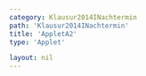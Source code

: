 ```yaml
---
category: Klausur2014INachtermin
path: 'Klausur2014INachtermin'
title: 'AppletA2'
type: 'Applet'

layout: nil
---
```

<script type="text/javascript" src="https://cdnjs.cloudflare.com/ajax/libs/jsxgraph/0.99.7/jsxgraphcore.js"></script>
<link type="text/css" href="https://cdnjs.cloudflare.com/ajax/libs/jsxgraph/0.99.6/jsxgraph.css"><link rel="stylesheet" type="text/css" href="//cdnjs.cloudflare.com/ajax/libs/jsxgraph/0.99.7/jsxgraph.css" />
<div id="ff958c2d-38d4-4052-aeb0-86bcea7cb43a" class="jxgbox" style="width:500px; height:500px">
<script type="text/javascript">
(function(){
 const board = JXG.JSXGraph.initBoard('ff958c2d-38d4-4052-aeb0-86bcea7cb43a', {
    							boundingbox: [-3, 5, 10, -5],
                  axis: true
              });
              
var f = x=> Math.pow(x-4, -2) - 2;
var Gf = board.create('functiongraph', [f], {withLabel:true, label:{fontsize:15, color:'blue'}});
var A = board.create('glider', [0.5, f(0.5), Gf], {color:'orange', name:'A', size:2, label:{fontsize:15}});
var B = board.create('point', [-1,-4], {fixed:true, name:'B', color:'red', size:2, label:{offste:[-15,-15], fontsize:15}});
var C = board.create('point', [3,-4], {fixed:true, name:'C', color:'red', size:2, label:{fontsize:15}});
var D = board.create('point', [function(){return A.X()+4;}, function(){return A.Y();}], {color:'green', fixed:true, size:2, label:{fontsize:15}});
var pol = board.create('polygon', [A,B,C,D], {strokeColor:'green'});
var AC = board.create('segment', [A,C], {color:'gray'});
var AD = board.create('segment', [B,D], {color:'gray'});

board.create('segment', [A,D], {color:'red'});
board.create('segment', [B,C], {color:'red'});
board.create('segment', [A,B], {color:'green'});
board.create('segment', [C,D], {color:'green'});

board.create('text', [1, -4.2, '4'], {color:'red', fontsize:18});
var temp = board.create('midpoint', [A,D], {visible:false});
board.create('text', [function(){return temp.X();}, function(){return temp.Y() + 0.2;}, '4'], {color:'red', fontsize:18});
var NR_T = board.create('text', [3.57, -4.5, '2014 NT 1 A2'], {fontsize:18});

var P_T = board.create('text', [-2.7, 3.5, function(){ return 'A(' + JXG.toFixed(A.X(), 2) + ', ' + JXG.toFixed(A.Y(), 2) + ')';}], {fontsize:18});
var P_T = board.create('text', [-2.7, 2.8, function(){ return 'D(' + JXG.toFixed(D.X(), 2) + ', ' + JXG.toFixed(D.Y(), 2) + ')';}], {fontsize:18});

var S = board.create('intersection', [AC,AD], {color:'green', fixed:true, name:'S'});
var S_T = board.create('text', [-2.7, 2.1, function(){ return 'S(' + JXG.toFixed(S.X(), 2) + ', ' + JXG.toFixed(S.Y(), 2) + ')';}], {fontsize:18});

var Area_T = board.create('text', [-2.7, 1.4, function(){ return 'A = ' + JXG.toFixed(4*(A.Y()+3), 2);}], {fontsize:18});

})();
  
  </script>
  </div>
